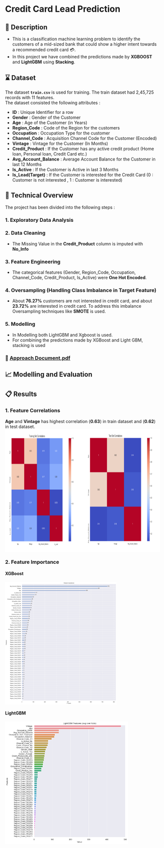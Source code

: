# Credit Card Lead Prediction

## :memo: Description

- This is a classification machine learning problem to identify the customers of a mid-sized bank that could show a higher intent towards a recommended credit card 	:credit_card:.
- In this project we have combined the predictions made by **XGBOOST** and **LightGBM** using **Stacking**. 


## :hourglass: Dataset

The dataset **`train.csv`** is used for training. The train dataset had 2,45,725 records with 11 features.<br>
The dataset consisted the following attributes : 
- **ID** : Unique Identifier for a row
- **Gender** : Gender of the Customer
- **Age** : Age of the Customer (in Years)
- **Region_Code** : Code of the Region for the customers
- **Occupation** : Occupation Type for the customer
- **Channel_Code** : Acquisition Channel Code for the Customer  (Encoded)
- **Vintage** : Vintage for the Customer (In Months)
- **Credit_Product** : If the Customer has any active credit product (Home loan, Personal loan, Credit Card etc.)
- **Avg_Account_Balance** : Average Account Balance for the Customer in last 12 Months
- **Is_Active** : If the Customer is Active in last 3 Months
- **Is_Lead(Target)** : If the Customer is interested for the Credit Card (0 : Customer is not interested , 1 : Customer is interested)

## :page_with_curl: Technical Overview
The project has been divided into the following steps :
### 1. Exploratory Data Analysis
### 2. Data Cleaning
- The Missing Value in the **Credit_Product** column is imputed with **No_Info**
### 3. Feature Engineering
- The categorical features (Gender, Region_Code, Occupation, Channel_Code, Credit_Product, Is_Active) were **One Hot Encoded**.
### 4. Oversampling (Handling Class Imbalance in Target Feature)
- About **76.27%** customers are not interested in credit card, and about **23.72%** are interested in credit card. To address this imbalance Oversampling techniques like **SMOTE** is used.
### 5. Modelling
* In Modelling both LightGBM and Xgboost is used. 
* For combining the predictions made by XGBoost and Light GBM, stacking is used

### :open_book: [Approach Document.pdf](https://github.com/AbhishekGit-hash/Credit-Card-Lead-Prediction/blob/master/Approach%20Document.pdf)

## 📈 Modelling and Evaluation

## 	:clipboard: Results
### 1. Feature Correlations
**Age** and **Vintage** has highest correlation (__0.63__) in train dataset and (__0.62__) in test dataset. <br>
<img src="Visualizations/FEcorr.PNG" height="400" align="middle"><br>
### 2. Feature Importance
#### XGBoost
<img src="Visualizations/XGboost_FE.png" height="400" align="middle"><br>
#### LightGBM
<img src="Visualizations/LightGBM_FE.png" height="400" align="middle"><br>
